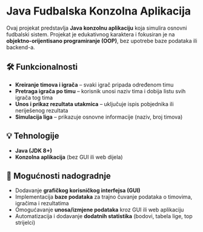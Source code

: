 # Java Fudbalska Konzolna Aplikacija 

Ovaj projekat predstavlja **Java konzolnu aplikaciju** koja simulira osnovni fudbalski sistem. 
Projekat je edukativnog karaktera i fokusiran je na **objektno-orijentisano programiranje (OOP)**, bez upotrebe baze podataka ili backend-a.  

## 🛠️ Funkcionalnosti 
- **Kreiranje timova i igrača** – svaki igrač pripada određenom timu
- **Pretraga igrača po timu** – korisnik unosi naziv tima i dobija listu svih igrača tog tima
- **Unos i prikaz rezultata utakmica** – uključuje ispis pobjednika ili neriješenog rezultata
- **Simulacija liga** – prikazuje osnovne informacije (naziv, broj timova)

## 💡 Tehnologije 
- **Java (JDK 8+)**  
- **Konzolna aplikacija** (bez GUI ili web dijela)  

## 🚀 Mogućnosti nadogradnje 
- Dodavanje **grafičkog korisničkog interfejsa (GUI)**
- Implementacija **baze podataka** za trajno čuvanje podataka o timovima, igračima i rezultatima  
- Omogućavanje **unosa/izmjene podataka** kroz GUI ili web aplikaciju
- Automatizacija i dodavanje **dodatnih statistika** (bodovi, tabela lige, top strijelci)  

